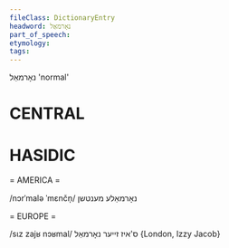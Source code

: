 ```yaml
---
fileClass: DictionaryEntry
headword: נאָרמאַל
part_of_speech: 
etymology: 
tags: 
---
```

נאָרמאַל
'normal'

CENTRAL
========

HASIDIC
=======
= AMERICA = 

/nɔrˈmalə ˈmɛnčn̩/ נאָרמאַלע מענטשן

= EUROPE = 

/sɩz zajʁ nɔʁmal/ ס'איז זייער נאָרמאַל  {London, Izzy Jacob}